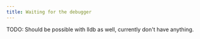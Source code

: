 ```yaml
---
title: Waiting for the debugger
---
```


TODO: Should be possible with lldb as well, currently don't have anything.
